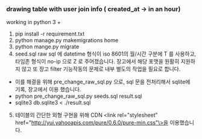 ### drawing table with user join info ( created_at -> in an hour)

 working in python 3 +   
 
1. pip install -r requirement.txt
2. python manage.py makemigrations home
3. python mange.py migrate
4. seed.sql raw sql 에 datetime 형식이 iso 8601의 월/시간 구분에 T 를 사용하고, 타임존 형식이 no-ip 으로 Z 로 주어졌습니다.
장고에서 해당 포맷을 원활히 지원하지 않고 또 장고 filter 기능작동의 문제로 내부 별도의 작업을 필요로 합니다.
- 이를 해결을 위해 pre_change_raw_sql.py 으로, sql 문을 전처리해서 sqlite에 기록, 장고에서 이용 했습니다.
- python pre_change_raw_sql.py seeds.sql result.sql
- sqlite3 db.sqlite3 < ./result.sql

5. 테이블의 간단한 외형 구현을 위해 CDN \<link rel="stylesheet" href="http://yui.yahooapis.com/pure/0.6.0/pure-min.css"\>을 이용했습니다.
